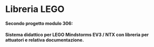 # Libreria LEGO
#### Secondo progetto modulo 306:
#### Sistema didattico per LEGO Mindstorms EV3 / NTX con libreria per attuatori e relativa documentazione.